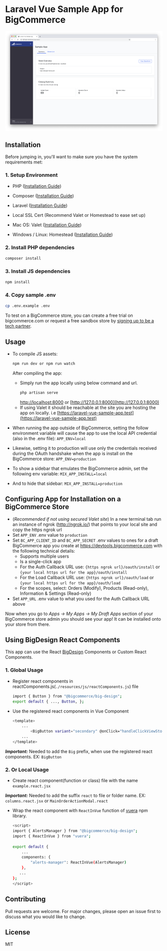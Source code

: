 # Laravel Vue Sample App for BigCommerce

![Screenshot of Laravel Vue Sample App for BigCommerce](public/sample-screen.png)

## Installation

Before jumping in, you'll want to make sure you have the system requirements met:

### 1. Setup Environment

 - PHP ([Installation Guide](https://www.php.net/manual/en/install.php))

- Composer ([Installation Guide](https://getcomposer.org/doc/00-intro.md))

- Laravel ([Installation Guide](https://laravel.com/docs/8.x))

- Local SSL Cert (Recommend Valet or Homestead to ease set up)

- Mac OS: Valet ([Installation Guide](https://laravel.com/docs/8.x/valet))
- Windows / Linux: Homestead ([Installation Guide](https://laravel.com/docs/8.x/homestead))

### 2. Install PHP dependencies

   ```bash
   composer install
   ```

### 3. Install JS dependencies

   ```bash
   npm install
   ```

### 4. Copy sample .env

   ```bash
   cp .env.example .env
   ```

To test on a BigCommerce store, you can create a free trial on bigcommerce.com or request a free sandbox store by [signing up to be a tech partner](https://www.bigcommerce.com/partners/).

## Usage

- To compile JS assets:

   ```bash
   npm run dev or npm run watch
   ```

   After compiling the app:
   - Simply run the app locally using below command and url.
     ```bash
     php artisan serve
     ```
       [http://localhost:8000](http://localhost:8000) or [http://127.0.0.1:8000](http://127.0.0.1:8000)
   - If using Valet it should be reachable at the site you are hosting the app on locally. i.e [https://laravel-vue-sample-app.test](https://laravel-vue-sample-app.test)

- When running the app outside of BigCommerce, setting the follow environment variable will cause the app to use the local API credential (also in the .env file):
`APP_ENV=local`

- Likewise, setting it to production will use only the credentials received during the OAuth handshake when the app is install on the BigCommerce store:
`APP_ENV=production`

- To show a sidebar that emulates the BigCommerce admin, set the following env variable:
`MIX_APP_INSTALL=local`

- And to hide that sidebar:
`MIX_APP_INSTALL=production`

## Configuring App for Installation on a BigCommerce Store

- (*Recommended if not using secured Valet site*) In a new terminal tab run an instance of ngrok (http://ngrok.io/) that points to your local site and copy the https ngrok url
- Set `APP_ENV` .env value to `production`
- Set `BC_APP_CLIENT_ID` and `BC_APP_SECRET` .env values to ones for a draft BigCommerce app you create at https://devtools.bigcommerce.com with the following technical details:
  - Supports multiple users
  - Is a single-click app
  - For the Auth Callback URL use: `{https ngrok url}/oauth/install` or `{your local https url for the app}/oauth/install`
  - For the Load Callback URL use: `{https ngrok url}/oauth/load` or `{your local https url for the app}/oauth/load`
  - For the scopes, select: Orders (Modify), Products (Read-only), Information & Settings (Read-only)
- Set `APP_URL` .env value to what you used for the Auth Callback URL above

Now when you go to *Apps -> My Apps -> My Draft Apps* section of your BigCommerce store admin you should see your app! It can be installed onto your store from there.

## Using BigDesign React Components

This app can use the React [BigDesign](https://bigcommerce.github.io/big-design) Components or Custom React Components.

### 1. Global Usage


- Register react components in reactComponents.js(`./resources/js/reactComponents.js`) file

   ```bash
   import { Button } from "@bigcommerce/big-design";
   export default { ..., Button, };
   ```

- Use the registered react components in Vue Component

   ```bash
   <template>
       ...
           <BigButton variant="secondary" @onClick="handleClickViewStore"/>
       ...
   </template>
   ```

 **_Important:_** Needed to add the `Big` prefix, when use the registered react components. EX: `BigButton`

### 2. Or Local Usage

- Create react component(function or class) file with the name `example.react.jsx`

**_Important:_** Needed to add the suffix `react` to file or folder name.
EX: `columns.react.jsx` or `MainOrderActionModal.react`

- Wrap the react component with `ReactInVue` function of [vuera](https://github.com/akxcv/vuera/) npm library.
   ```bash
   <script>
   import { AlertsManager } from "@bigcommerce/big-design";
   import { ReactInVue } from "vuera";

   export default {
       ...
       components: {
           "alerts-manager": ReactInVue(AlertsManager)
       },
      ...
   };
   </script>

## Contributing

Pull requests are welcome. For major changes, please open an issue first to discuss what you would like to change.

## License

MIT
